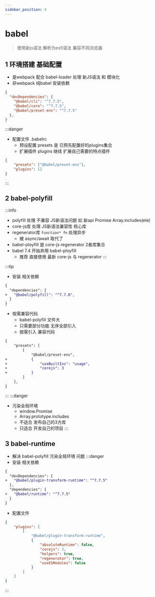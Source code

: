 ```yaml
---
sidebar_position: 4
---
```


# babel
> 使用新js语法 解析为es5语法 兼容不同浏览器
## 1 环境搭建 基础配置
- 是webpack 配合 babel-loader 处理 新JS语法 和 模块化
- 非webpack 纯babel 安装依赖 
```json title='package.json'
{
  "devDependencies": {
    "@babel/cli": "^7.7.5",
    "@babel/core": "^7.7.5",
    "@babel/preset-env": "^7.7.5"
  },
}
```

:::danger 
- 配置文件 .babelrc
  - 预设配置 presets 是 已预先配置好的plugins集合
  - 扩展插件 plugins 继续 扩展自己需要的特点插件
```json title='.babelrc'
{
    "presets": ["@babel/preset-env"],
    "plugins": []
}
```
:::

## 2 babel-polyfill
:::info
- polyfill 处理 不兼容 JS新语法问题 如 新api Promise Array.includes(ele)
- core-js库 处理 JS新语法兼容性 核心库
- regenerator库 `function* fn` 处理异步 
  - 被 async/await 取代了
- babel-ployfill 是 core-js regenerator 2者库集合
- babel 7.4 开始弃用 babel-ployfill
  - 推荐 直接使用 最新 core-js 与 regenerator
:::

:::tip 
- 安装 相关依赖 
```diff title='package.json'
{
  "dependencies": {
+   "@babel/polyfill": "^7.7.0",
  }
}
```
- 按需兼容代码
  - babel-polyfill 文件大
  - 只需要部分功能 无序全部引入
  - 按需引入 兼容代码
```diff title='.babelrc'
{
    "presets": [
        [
            "@babel/preset-env",
+           {
+               "useBuiltIns": "usage",
+               "corejs": 3
+           }
        ]
    ],
}
```
:::
:::danger
- 污染全局环境
  - window.Promise
  - Array.prototype.includes
  - 不适合 发布自己的3方库
  - 只适合 开发自己的项目
:::

## 3 babel-runtime
- 解决 babel-polyfill 污染全局环境 问题
:::danger 
- 安装 相关依赖
```diff title='package.json'
{
  "devDependencies": {
+   "@babel/plugin-transform-runtime": "^7.7.5"
  },
  "dependencies": {
+   "@babel/runtime": "^7.7.5"
  }
}
```
- 配置文件
```json title='.babelrc'
{
    "plugins": [
        [
            "@babel/plugin-transform-runtime",
            {
                "absoluteRuntime": false,
                "corejs": 3,
                "helpers": true,
                "regenerator": true,
                "useESModules": false
            }
        ]
    ]
}
```
:::